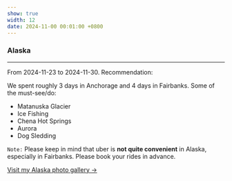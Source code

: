 ```yaml
---
show: true
width: 12
date: 2024-11-00 00:01:00 +0800
---
```


<div class="p-4">
    <h3>Alaska</h3>
    <hr />
    <p>
        From 2024-11-23 to 2024-11-30. Recommendation: <i class="fas fa-star"></i><i class="fas fa-star"></i><i class="fas fa-star"></i><i class="fas fa-star"></i><i class="far fa-star"></i>
    </p>
    <p>
        We spent roughly 3 days in Anchorage and 4 days in Fairbanks. Some of the must-see/do: 
        <ul>
            <li>Matanuska Glacier</li>
            <li>Ice Fishing</li>
            <li>Chena Hot Springs</li>
            <li>Aurora</li>
            <li>Dog Sledding</li>
        </ul>
    </p>
    <p>
        <code>Note:</code> Please keep in mind that uber is <strong>not quite convenient</strong> in Alaska, especially in Fairbanks. Please book your rides in advance.
    </p>
    <p>
        <a href="/gallery/2024-11-alaska" class="text-blue-500 hover:text-blue-700">Visit my Alaska photo gallery →</a>
    </p>
</div>
